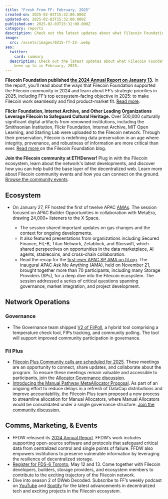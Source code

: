 ```yaml
---
title: "Fresh From FF: February, 2025"
created-on: 2025-02-03T15:32:00.000Z
updated-on: 2025-02-03T15:32:00.000Z
published-on: 2025-02-03T15:32:00.000Z
category: reports
description: Check out the latest updates about what Filecoin Foundation has been up to.
image:
  src: /assets/images/0215-ff-22-.webp
seo:
  twitter:
    card: summary
  description: Check out the latest updates about what Filecoin Foundation has
    been up to in February, 2025.
---
```

**Filecoin Foundation published [the 2024 Annual Report on January 13](/blog/filecoin-foundation-2024-annual-report).** In the report, you’ll read about the ways that Filecoin Foundation supported the Filecoin community in 2024 and learn about FF’s strategic priorities in 2025, including FF’s top ecosystem-facing objective in 2025: to make Filecoin work seamlessly and find product-market fit. [Read more](/blog/filecoin-foundation-2024-annual-report). 

**Flickr Foundation, Internet Archive, and Other Leading Organizations Leverage Filecoin to Safeguard Cultural Heritage.** Over 500,000 culturally significant digital artifacts from renowned institutions, including the Smithsonian Institution, Flickr Foundation, Internet Archive, MIT Open Learning, and Starling Lab were uploaded to the Filecoin network. Through their preservation, Filecoin is redefining data preservation in an age where integrity, provenance, and robustness of information are more critical than ever. [Read more ](/blog/flickr-foundation-internet-archive-and-other-leading-organizations-leverage-filecoin-to-safeguard-cultural-heritage)on the Filecoin Foundation blog.

**Join the Filecoin community at ETHDenver!** Plug in with the Filecoin ecosystem, learn about the network's latest developments, and discover how you can help build the base layer of the decentralized web. Learn more about Filecoin community events and how you can connect on the ground. [Browse the community events](/events/filecoin-ethdenver-2025).

## Ecosystem

* On January 27, FF hosted the first of twelve APAC [AMAs](https://x.com/MetaEraHK/status/1883862065183703313). The session focused on APAC Builder Opportunities in collaboration with MetaEra, drawing 24,000+ listeners to the X Space. 

  * The session shared important updates on gas changes and the context for ongoing developments. 
  * It also featured presentations from organizations including Secured Finance, FiL-B, Titan Network, Zetablock, and Storswift, which shared perspectives on opportunities in the data marketplace, AI agents, stablecoins, and cross-chain collaboration.
  * Read the recap for the [first-ever APAC SP AMA on fil.org](https://fil.org/blog/apac-ama-recap-november-2024). The inaugural APAC Ask Me Anything (AMA), held on November 21, brought together more than 70 participants, including many Storage Providers (SPs), for a deep dive into the Filecoin ecosystem. The session addressed a series of critical questions spanning governance, market integration, and project development.

## Network Operations

### Governance

* The Governance team shipped [V2 of FilPoll](https://poll.fil.org/dashboard), a hybrid tool comprising a temperature check tool, FIPs tracking, and community polling. The tool will support improved community participation in governance. 

### Fil Plus

* [Filecoin Plus Community calls are scheduled for 2025](https://github.com/filecoin-project/Allocator-Governance/issues/272). These meetings are an opportunity to connect, share updates, and collaborate about the program. To ensure these meetings remain valuable and accessible to participants, join the [Allocator Governance discussion](https://github.com/filecoin-project/Allocator-Governance/discussions/271).
* [Introducing the Manual Pathway MetaAllocator Proposal](https://github.com/filecoin-project/Allocator-Governance/issues/282). As part of an ongoing effort to reduce delays in a refresh of DataCap distributions and improve accountability, the Filecoin Plus team proposed a new process to streamline allocation for Manual Allocators, where Manual Allocators would be consolidated under a single governance structure. [Join the community discussion.](https://github.com/filecoin-project/Allocator-Governance/issues/282)

## Comms, Marketing, & Events

* FFDW released its [2024 Annual Report](https://ffdweb.org/blog/ffdw-2024-annual-report/). FFDW’s work includes supporting open-source software and protocols that safeguard critical data from centralized control and single points of failure. FFDW also empowers institutions to preserve vulnerable information by leveraging the resilience of decentralized storage. 
* [Register for FDS-6 Toronto](https://www.fildev.io/FDS-6), May 12 and 13. Come together with Filecoin developers, builders, storage providers, and ecosystem members to contribute to the exciting trajectory of the Filecoin network. 
* Dive into season 2 of DWeb Decoded. Subscribe to FF’s weekly podcast on [YouTube](https://www.youtube.com/playlist?list=PLp3zrT1ewY0micCUXk2G1B1-ukbpuclJy) and [Spotify](https://open.spotify.com/show/5GPjDV4AVv7xwmg0ByySac) for the latest advancements in decentralized tech and exciting projects in the Filecoin ecosystem.
